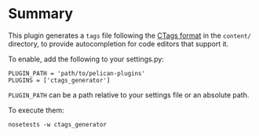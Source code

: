 # Summary

This plugin generates a `tags` file following the [CTags format](http://ctags.sourceforge.net/FORMAT) in the `content/` directory,
to provide autocompletion for code editors that support it.

To enable, add the following to your settings.py:

    PLUGIN_PATH = 'path/to/pelican-plugins'
    PLUGINS = ['ctags_generator']

`PLUGIN_PATH` can be a path relative to your settings file or an absolute path.

To execute them:

    nosetests -w ctags_generator

